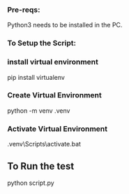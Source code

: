 ### Pre-reqs:
Python3 needs to be installed in the PC.

### To Setup the Script:

### install virtual environment
pip install virtualenv
### Create Virtual Environment
python -m venv .venv

### Activate Virtual Environment
.venv\Scripts\activate.bat

## To Run the test
python script.py